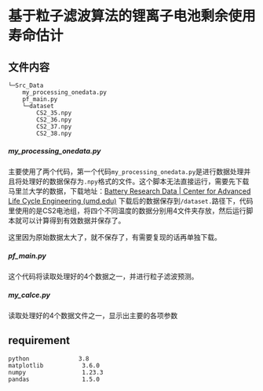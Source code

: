 # 基于粒子滤波算法的锂离子电池剩余使用寿命估计



## 文件内容

```
└─Src_Data
    my_processing_onedata.py
    pf_main.py
    └─dataset
    	CS2_35.npy
    	CS2_36.npy
    	CS2_37.npy
    	CS2_38.npy
```

#####  my_processing_onedata.py

主要使用了两个代码，第一个代码`my_processing_onedata.py`是进行数据处理并且将处理好的数据保存为`.npy`格式的文件。这个脚本无法直接运行，需要先下载马里兰大学的数据，下载地址：[Battery Research Data | Center for Advanced Life Cycle Engineering (umd.edu)](https://calce.umd.edu/data#CS2)   下载后的数据保存到`/dataset.`路径下，代码里使用的是CS2电池组，将四个不同温度的数据分别用4文件夹存放，然后运行脚本就可以计算得到有效数据并保存了。

这里因为原始数据太大了，就不保存了，有需要复现的话再单独下载。

##### pf_main.py

这个代码将读取处理好的4个数据之一，并进行粒子滤波预测。

##### my_calce.py

读取处理好的4个数据文件之一，显示出主要的各项参数



## requirement

```
python				3.8
matplotlib           3.6.0
numpy                1.23.3
pandas               1.5.0
```

